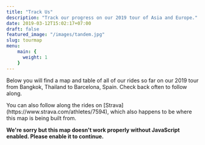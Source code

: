 ```yaml
---
title: "Track Us"
description: "Track our progress on our 2019 tour of Asia and Europe."
date: 2019-03-12T15:02:17+07:00
draft: false
featured_image: "/images/tandem.jpg"
slug: tourmap
menu: 
    main: {
      weight: 1
    }
---
```


<head>
  <link href=/css/app.bad652f9.css rel=preload as=style>
  <link href=/css/chunk-vendors.9ea72b65.css rel=preload as=style>
  <link href=/js/app.38197bff.js rel=preload as=script>
  <link href=/js/chunk-vendors.5ea36eaa.js rel=preload as=script>
  <link href=/css/chunk-vendors.9ea72b65.css rel=stylesheet>
  <link href=/css/app.bad652f9.css rel=stylesheet>
</head>
<p>Below you will find a map and table of all of our rides so far on our 2019 tour from Bangkok, Thailand to Barcelona,
  Spain. Check back often to follow along.</p>
<p>You can also follow along the rides on [Strava](https://www.strava.com/athletes/7594), which also happens to be where
  this map is being built from.</p><noscript><strong>We're sorry but this map doesn't work properly without JavaScript
    enabled. Please enable it to continue.</strong></noscript>
<div id=app></div>
<script src=/js/chunk-vendors.5ea36eaa.js> </script> <script src=/js/app.38197bff.js> </script>